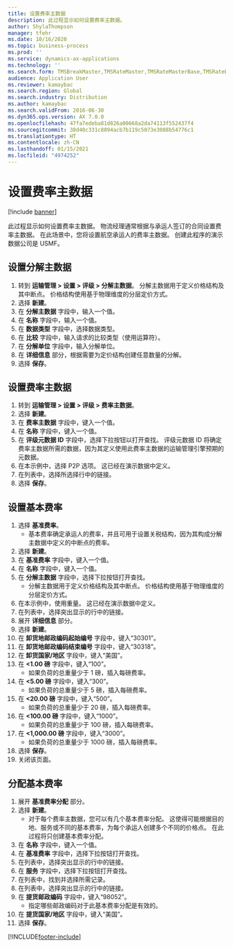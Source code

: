 ```yaml
---
title: 设置费率主数据
description: 此过程显示如何设置费率主数据。
author: ShylaThompson
manager: tfehr
ms.date: 10/16/2020
ms.topic: business-process
ms.prod: ''
ms.service: dynamics-ax-applications
ms.technology: ''
ms.search.form: TMSBreakMaster,TMSRateMaster,TMSRateMasterBase,TMSRateBaseType, TMSRouteWorkbench
audience: Application User
ms.reviewer: kamaybac
ms.search.region: Global
ms.search.industry: Distribution
ms.author: kamaybac
ms.search.validFrom: 2016-06-30
ms.dyn365.ops.version: AX 7.0.0
ms.openlocfilehash: 47fa7edeba81d826a00668a2da74113f552437f4
ms.sourcegitcommit: 38d40c331c8894acb7b119c5073e3088b54776c1
ms.translationtype: HT
ms.contentlocale: zh-CN
ms.lasthandoff: 01/15/2021
ms.locfileid: "4974252"
---
```

# <a name="set-up-rate-masters"></a>设置费率主数据

[!include [banner](../../includes/banner.md)]

此过程显示如何设置费率主数据。 物流经理通常根据与承运人签订的合同设置费率主数据。 在此场景中，您将设置航空承运人的费率主数据。 创建此程序的演示数据公司是 USMF。

## <a name="set-up-break-master"></a>设置分解主数据

1. 转到 **运输管理 > 设置 > 评级 > 分解主数据**。 分解主数据用于定义价格结构及其中断点。 价格结构使用基于物理维度的分层定价方式。  
1. 选择 **新建**。
1. 在 **分解主数据** 字段中，输入一个值。
1. 在 **名称** 字段中，输入一个值。
1. 在 **数据类型** 字段中，选择数据类型。
1. 在 **比较** 字段中，输入请求的比较类型（使用运算符）。
1. 在 **分解单位** 字段中，输入分解单位。
1. 在 **详细信息** 部分，根据需要为定价结构创建任意数量的分解。
1. 选择 **保存**。

## <a name="set-up-rate-master"></a>设置费率主数据

1. 转到 **运输管理 > 设置 > 评级 > 费率主数据**。
1. 选择 **新建**。
1. 在 **费率主数据** 字段中，键入一个值。
1. 在 **名称** 字段中，键入一个值。
1. 在 **评级元数据 ID** 字段中，选择下拉按钮以打开查找。 评级元数据 ID 将确定费率主数据所需的数据，因为其定义使用此费率主数据的运输管理引擎预期的元数据。  
1. 在本示例中，选择 P2P 选项。 这已经在演示数据中定义。
1. 在列表中，选择所选择行中的链接。
1. 选择 **保存**。

## <a name="set-up-rate-base"></a>设置基本费率

1. 选择 **基准费率**。
    * 基本费率确定承运人的费率，并且可用于设置关税结构，因为其构成分解主数据中定义的中断点的费率。  
2. 选择 **新建**。
3. 在 **基准费率** 字段中，键入一个值。
4. 在 **名称** 字段中，键入一个值。
5. 在 **分解主数据** 字段中，选择下拉按钮打开查找。
    * 分解主数据用于定义价格结构及其中断点。 价格结构使用基于物理维度的分层定价方式。  
6. 在本示例中，使用重量。 这已经在演示数据中定义。
7. 在列表中，选择突出显示的行中的链接。
8. 展开 **详细信息** 部分。
9. 选择 **新建**。
10. 在 **卸货地邮政编码起始编号** 字段中，键入“30301”。
11. 在 **卸货地邮政编码结束编号** 字段中，键入“30318”。
12. 在 **卸货国家/地区** 字段中，键入“美国”。
13. 在 **<1.00 磅** 字段中，键入“100”。
    * 如果负荷的总重量少于 1 磅，插入每磅费率。  
14. 在 **<5.00 磅** 字段中，键入“300”。
    * 如果负荷的总重量少于 5 磅，插入每磅费率。  
15. 在 **<20.00 磅** 字段中，键入“500”。
    * 如果负荷的总重量少于 20 磅，插入每磅费率。  
16. 在 **<100.00 磅** 字段中，键入“1000”。
    * 如果负荷的总重量少于 100 磅，插入每磅费率。  
17. 在 **<1,000.00 磅** 字段中，键入“3000”。
    * 如果负荷的总重量少于 1000 磅，插入每磅费率。  
18. 选择 **保存**。
19. 关闭该页面。

## <a name="assign-rate-base"></a>分配基本费率

1. 展开 **基准费率分配** 部分。
2. 选择 **新建**。
    * 对于每个费率主数据，您可以有几个基本费率分配。 这使得可能根据目的地、服务或不同的基本费率，为每个承运人创建多个不同的价格点。 在此过程将只创建基本费率分配。  
3. 在 **名称** 字段中，键入一个值。
4. 在 **基准费率** 字段中，选择下拉按钮打开查找。
5. 在列表中，选择突出显示的行中的链接。
6. 在 **服务** 字段中，选择下拉按钮打开查找。
7. 在列表中，找到并选择所需记录。
8. 在列表中，选择突出显示的行中的链接。
9. 在 **提货邮政编码** 字段中，键入“98052”。
    * 指定哪些邮政编码对于此基本费率分配是有效的。
10. 在 **提货国家/地区** 字段中，键入“美国”。
11. 选择 **保存**。


[!INCLUDE[footer-include](../../../includes/footer-banner.md)]